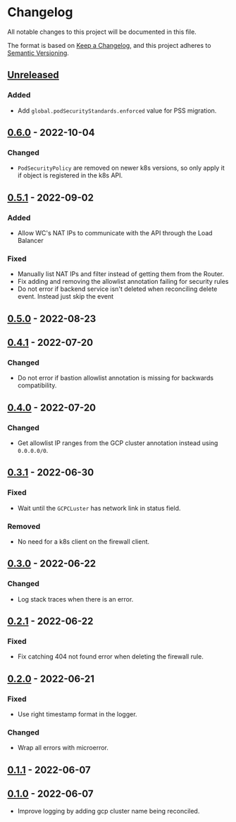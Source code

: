 # Changelog

All notable changes to this project will be documented in this file.

The format is based on [Keep a Changelog](https://keepachangelog.com/en/1.0.0/),
and this project adheres to [Semantic Versioning](https://semver.org/spec/v2.0.0.html).

## [Unreleased]

### Added

- Add `global.podSecurityStandards.enforced` value for PSS migration.

## [0.6.0] - 2022-10-04

### Changed

- `PodSecurityPolicy` are removed on newer k8s versions, so only apply it if object is registered in the k8s API.

## [0.5.1] - 2022-09-02

### Added

- Allow WC's NAT IPs to communicate with the API through the Load Balancer

### Fixed

- Manually list NAT IPs and filter instead of getting them from the Router.
- Fix adding and removing the allowlist annotation failing for security rules
- Do not error if backend service isn't deleted when reconciling delete event. Instead just skip the event

## [0.5.0] - 2022-08-23

## [0.4.1] - 2022-07-20

### Changed

- Do not error if bastion allowlist annotation is missing for backwards compatibility.

## [0.4.0] - 2022-07-20

### Changed

- Get allowlist IP ranges from the GCP cluster annotation instead using `0.0.0.0/0`.

## [0.3.1] - 2022-06-30

### Fixed

- Wait until the `GCPCLuster` has network link in status field.

### Removed

- No need for a k8s client on the firewall client.

## [0.3.0] - 2022-06-22

### Changed

- Log stack traces when there is an error.

## [0.2.1] - 2022-06-22

### Fixed

- Fix catching 404 not found error when deleting the firewall rule.

## [0.2.0] - 2022-06-21

### Fixed

- Use right timestamp format in the logger.

### Changed

- Wrap all errors with microerror.

## [0.1.1] - 2022-06-07

## [0.1.0] - 2022-06-07

- Improve logging by adding gcp cluster name being reconciled.

[Unreleased]: https://github.com/giantswarm/capg-firewall-rule-operator/compare/v0.6.0...HEAD
[0.6.0]: https://github.com/giantswarm/capg-firewall-rule-operator/compare/v0.5.1...v0.6.0
[0.5.1]: https://github.com/giantswarm/capg-firewall-rule-operator/compare/v0.5.0...v0.5.1
[0.5.0]: https://github.com/giantswarm/capg-firewall-rule-operator/compare/v0.4.1...v0.5.0
[0.4.1]: https://github.com/giantswarm/capg-firewall-rule-operator/compare/v0.4.0...v0.4.1
[0.4.0]: https://github.com/giantswarm/capg-firewall-rule-operator/compare/v0.3.1...v0.4.0
[0.3.1]: https://github.com/giantswarm/capg-firewall-rule-operator/compare/v0.3.0...v0.3.1
[0.3.0]: https://github.com/giantswarm/capg-firewall-rule-operator/compare/v0.2.1...v0.3.0
[0.2.1]: https://github.com/giantswarm/capg-firewall-rule-operator/compare/v0.2.0...v0.2.1
[0.2.0]: https://github.com/giantswarm/capg-firewall-rule-operator/compare/v0.1.1...v0.2.0
[0.1.1]: https://github.com/giantswarm/capg-firewall-rule-operator/compare/v0.1.0...v0.1.1
[0.1.0]: https://github.com/giantswarm/capg-firewall-rule-operator/releases/tag/v0.1.0
